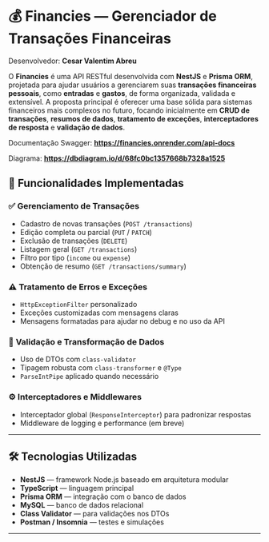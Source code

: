# 💰 Financies — Gerenciador de Transações Financeiras

Desenvolvedor: **Cesar Valentim Abreu** 

O **Financies** é uma API RESTful desenvolvida com **NestJS** e **Prisma ORM**, projetada para ajudar usuários a gerenciarem suas **transações financeiras pessoais**, como **entradas** e **gastos**, de forma organizada, validada e extensível.
A proposta principal é oferecer uma base sólida para sistemas financeiros mais complexos no futuro, focando inicialmente em **CRUD de transações**, **resumos de dados**, **tratamento de exceções**, **interceptadores de resposta** e **validação de dados**.

Documentação Swagger: **https://financies.onrender.com/api-docs**

Diagrama: **https://dbdiagram.io/d/68fc0bc1357668b7328a1525**

## 📌 Funcionalidades Implementadas

### ✅ **Gerenciamento de Transações**
- Cadastro de novas transações (`POST /transactions`)
- Edição completa ou parcial (`PUT` / `PATCH`)
- Exclusão de transações (`DELETE`)
- Listagem geral (`GET /transactions`)
- Filtro por tipo (`income` ou `expense`)
- Obtenção de resumo (`GET /transactions/summary`)

### ⚠️ **Tratamento de Erros e Exceções**
- `HttpExceptionFilter` personalizado
- Exceções customizadas com mensagens claras
- Mensagens formatadas para ajudar no debug e no uso da API

### 🧪 **Validação e Transformação de Dados**
- Uso de DTOs com `class-validator`
- Tipagem robusta com `class-transformer` e `@Type`
- `ParseIntPipe` aplicado quando necessário

### ⚙️ **Interceptadores e Middlewares**
- Interceptador global (`ResponseInterceptor`) para padronizar respostas
- Middleware de logging e performance (em breve)

---

## 🛠️ Tecnologias Utilizadas

- **NestJS** — framework Node.js baseado em arquitetura modular
- **TypeScript** — linguagem principal
- **Prisma ORM** — integração com o banco de dados
- **MySQL** — banco de dados relacional
- **Class Validator** — para validações nos DTOs
- **Postman / Insomnia** — testes e simulações

---
